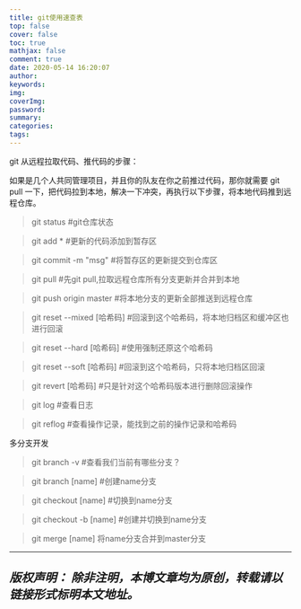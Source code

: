```yaml
---
title: git使用速查表
top: false
cover: false
toc: true
mathjax: false
comment: true
date: 2020-05-14 16:20:07
author:
keywords:
img:
coverImg:
password:
summary:
categories:
tags:
---
```


git 从远程拉取代码、推代码的步骤：

如果是几个人共同管理项目，并且你的队友在你之前推过代码，那你就需要 git pull 一下，把代码拉到本地，解决一下冲突，再执行以下步骤，将本地代码推到远程仓库。

> git status            #git仓库状态

> git add *             #更新的代码添加到暂存区

> git commit -m "msg"   #将暂存区的更新提交到仓库区

> git pull              #先git pull,拉取远程仓库所有分支更新并合并到本地

> git push origin master    #将本地分支的更新全部推送到远程仓库
 
> git reset --mixed \[哈希码\]    #回滚到这个哈希码，将本地归档区和缓冲区也进行回滚

> git reset --hard \[哈希码\]     #使用强制还原这个哈希码

> git reset --soft \[哈希码\]     #回滚到这个哈希码，只将本地归档区回滚

> git revert \[哈希码\]           #只是针对这个哈希码版本进行删除回滚操作

> git log               #查看日志

> git reflog            #查看操作记录，能找到之前的操作记录和哈希码

多分支开发

> git branch -v         #查看我们当前有哪些分支？

> git branch \[name\]   #创建name分支

> git checkout \[name\] #切换到name分支

> git checkout -b \[name\]  #创建并切换到name分支

> git merge \[name\] 将name分支合并到master分支

---
*版权声明：*
*除非注明，本博文章均为原创，转载请以链接形式标明本文地址。*
---